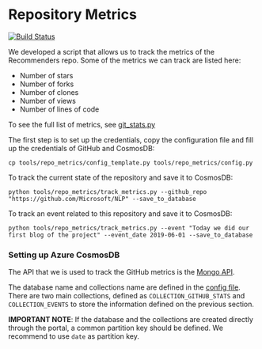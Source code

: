 # Repository Metrics

[![Build Status](https://dev.azure.com/best-practices/nlp/_apis/build/status/repo_metrics?branchName=master)](https://dev.azure.com/best-practices/nlp/_build/latest?definitionId=36&branchName=master)

We developed a script that allows us to track the metrics of the Recommenders repo. Some of the metrics we can track are listed here:

* Number of stars
* Number of forks
* Number of clones
* Number of views
* Number of lines of code

To see the full list of metrics, see [git_stats.py](git_stats.py)

The first step is to set up the credentials, copy the configuration file and fill up the credentials of GitHub and CosmosDB:

    cp tools/repo_metrics/config_template.py tools/repo_metrics/config.py

To track the current state of the repository and save it to CosmosDB:

    python tools/repo_metrics/track_metrics.py --github_repo "https://github.com/Microsoft/NLP" --save_to_database

To track an event related to this repository and save it to CosmosDB:

    python tools/repo_metrics/track_metrics.py --event "Today we did our first blog of the project" --event_date 2019-06-01 --save_to_database

### Setting up Azure CosmosDB

The API that we is used to track the GitHub metrics is the [Mongo API](https://docs.microsoft.com/en-us/azure/cosmos-db/mongodb-introduction).

The database name and collections name are defined in the [config file](config_template.py). There are two main collections, defined as `COLLECTION_GITHUB_STATS` and `COLLECTION_EVENTS` to store the information defined on the previous section. 

**IMPORTANT NOTE**: If the database and the collections are created directly through the portal, a common partition key should be defined. We recommend to use `date` as partition key.

